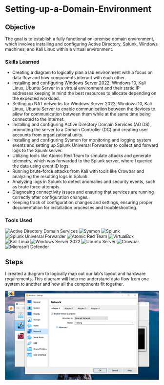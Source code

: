 # Setting-up-a-Domain-Environment

## Objective
The goal is to establish a fully functional on-premise domain environment, which involves installing and 
configuring Active Directory, Splunk, Windows machines, and Kali Linux within a virtual environment.

### Skills Learned
- Creating a diagram to logically plan a lab environment with a focus on data flow and how components interact with each other.
- Installing and configuring Windows Server 2022, Windows 10, Kali Linux, Ubuntu Server in a virtual environment and their static 
  IP addresses keeping in mind the best resources to allocate depending on the expected workload. 
- Setting up NAT networks for Windows Server 2022, Windows 10, Kali Linux, Ubuntu Server to enable communication between the devices to 
  allow for communication between them while at the same time being connected to the internet.
- Installing and configuring Active Directory Domain Services (AD DS), promoting the server to a Domain Controller (DC) and creating 
  user accounts from organizational units.
- Installing and configuring Sysmon for monitoring and logging system events and setting up Splunk Universal Forwarder to 
  collect and forward logs to the Spunk server.
- Utilizing tools like Atomic Red Team to simulate attacks and generate telemetry, which was forwarded to the Splunk server, 
  where I queried the data using event ID logs.
- Running brute-force attacks from Kali with tools like Crowbar and analyzing the resulting logs in Splunk.
- Analyzing logs in Splunk to detect anomalies and security events, such as brute force attempts.
- Diagnosing connectivity issues and ensuring that services are running correctly after configuration changes.
- Keeping track of configuration changes and settings, ensuring proper documentation for installation processes and troubleshooting.

### Tools Used
<div>
  <img src="https://img.shields.io/badge/-Active%20Directory%20Domain%20Services-7300e6?&style=for-the-badge&logo=microsoft&logoColor=white" alt="Active Directory Domain Services">
  <img src="https://img.shields.io/badge/-Sysmon-00cc99?&style=for-the-badge&logo=windows&logoColor=white" alt="Sysmon">
  <img src="https://img.shields.io/badge/-Splunk-3d5c5c?&style=for-the-badge&logo=splunk&logoColor=white" alt="Splunk">
  <img src="https://img.shields.io/badge/-Splunk%20Universal%20Forwarder-cccc00?&style=for-the-badge&logo=splunk&logoColor=white" alt="Splunk Universal Forwarder">
  <img src="https://img.shields.io/badge/-Atomic%20Red%20Team-FF5722?&style=for-the-badge&logo=red&logoColor=white" alt="Atomic Red Team">
  <img src="https://img.shields.io/badge/-VirtualBox-8a8a5c?&style=for-the-badge&logo=VirtualBox&logoColor=white" alt="VirtualBox">
  <img src="https://img.shields.io/badge/-Kali%20Linux-ff0000?&style=for-the-badge&logo=kali-linux&logoColor=white" alt="Kali Linux">
  <img src="https://img.shields.io/badge/-Windows%20Server%202022-0078D4?&style=for-the-badge&logo=microsoft&logoColor=white" alt="Windows Server 2022">
  <img src="https://img.shields.io/badge/-Ubuntu%20Server-994d00?&style=for-the-badge&logo=ubuntu&logoColor=white" alt="Ubuntu Server">
  <img src="https://img.shields.io/badge/-Crowbar-009900?&style=for-the-badge&logo=crowbar&logoColor=white" alt="Crowbar">
  <img src="https://img.shields.io/badge/-Microsoft%20Defender-800080?&style=for-the-badge&logo=microsoft&logoColor=white" alt="Microsoft Defender">
</div>

## Steps
I created a diagram to logically map out our lab's layout and hardware requirements. This diagram will help me understand data flow 
from one system to another and how all the components fit together.

<p align="center">
<img src="https://github.com/NgethaWachira/Virtual-Malware-Analysis-Lab/blob/a0f3edadb0f52cdf430d36ad88db3f38ce9d3637/Images/sandboxing.PNG" width="700" />
</p>




